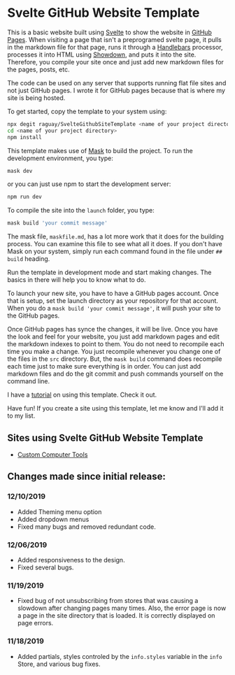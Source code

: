 # Svelte GitHub Website Template

This is a basic website built using [Svelte](https://svelte.dev/) to show the website
in [GitHub Pages](https://pages.github.com/). When visiting a page that isn't a
preprogramed svelte page, it pulls in the markdown file
for that page, runs it through a [Handlebars](https://handlebarsjs.com) processor, processes it into HTML 
using [Showdown](https://github.com/showdownjs/showdown), and puts it into the site. Therefore, you
compile your site once and just add new markdown files for the pages, posts, etc.

The code can be used on any server that supports running flat file sites and not just GitHub pages. I wrote
it for GitHub pages because that is where my site is being hosted.

To get started, copy the template to your system using:

```sh
npx degit raguay/SvelteGithubSiteTemplate <name of your project directory>
cd <name of your project directory>
npm install
```

This template makes use of [Mask](https://github.com/jakedeichert/mask) to build the project. To run
the development environment, you type:

```sh
mask dev
```

or you can just use npm to start the development server: 

```sh
npm run dev
```

To compile the site into the `launch` folder, you type:

```sh
mask build 'your commit message'
```

The mask file, `maskfile.md`, has a lot more work that 
it does for the building process. You can examine this file 
to see what all it does. If you don't have Mask on your system, 
simply run each command found in the file under `## build` heading.

Run the template in development mode and start making changes. The basics in there will
help you to know what to do.

To launch your new site, you have to have a GitHub pages account. Once that is setup, set the launch
directory as your repository for that account. When you do a `mask build 'your commit message'`, it
will push your site to the GitHub pages.

Once GitHub pages has synce the changes, it will be live. Once you have the look and feel
for your website, you just add markdown pages and edit the markdown indexes to point to them.
You do not need to recompile each time you make a change. You just recompile whenever you change
one of the files in the `src` directory. But, the `mask build` command does recompile each time
just to make sure everything is in order. You can just add markdown files and do the git commit and push 
commands yourself on the command line.

I have a [tutorial](http://www.customct.com/#/tutorials/svelteweb/using-template) on using this template. Check it out.

Have fun! If you create a site using this template, let me know and I'll add it to my list.

## Sites using Svelte GitHub Website Template

- [Custom Computer Tools](https://customct.com)

## Changes made since initial release:

### 12/10/2019

- Added Theming menu option
- Added dropdown menus
- Fixed many bugs and removed redundant code.

### 12/06/2019

- Added responsiveness to the design.
- Fixed several bugs.

### 11/19/2019

- Fixed bug of not unsubscribing from stores that was causing a slowdown after changing
pages many times. Also, the error page is now a page in the site directory that is loaded. It
is correctly displayed on page errors.

### 11/18/2019

- Added partials, styles controled by the `info.styles` variable in the `info` Store, and various bug fixes.

